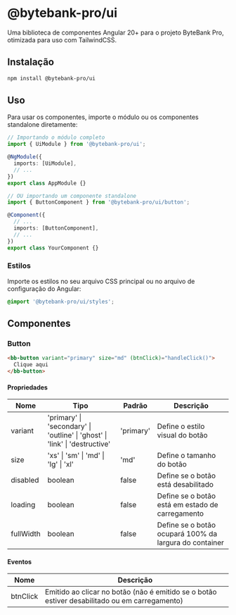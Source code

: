 # @bytebank-pro/ui

Uma biblioteca de componentes Angular 20+ para o projeto ByteBank Pro, otimizada para uso com TailwindCSS.

## Instalação

```bash
npm install @bytebank-pro/ui
```

## Uso

Para usar os componentes, importe o módulo ou os componentes standalone diretamente:

```typescript
// Importando o módulo completo
import { UiModule } from '@bytebank-pro/ui';

@NgModule({
  imports: [UiModule],
  // ...
})
export class AppModule {}

// OU importando um componente standalone
import { ButtonComponent } from '@bytebank-pro/ui/button';

@Component({
  // ...
  imports: [ButtonComponent],
  // ...
})
export class YourComponent {}
```

### Estilos

Importe os estilos no seu arquivo CSS principal ou no arquivo de configuração do Angular:

```css
@import '@bytebank-pro/ui/styles';
```

## Componentes

### Button

```html
<bb-button variant="primary" size="md" (btnClick)="handleClick()">
  Clique aqui
</bb-button>
```

#### Propriedades

| Nome | Tipo | Padrão | Descrição |
|------|------|--------|-----------|
| variant | 'primary' \| 'secondary' \| 'outline' \| 'ghost' \| 'link' \| 'destructive' | 'primary' | Define o estilo visual do botão |
| size | 'xs' \| 'sm' \| 'md' \| 'lg' \| 'xl' | 'md' | Define o tamanho do botão |
| disabled | boolean | false | Define se o botão está desabilitado |
| loading | boolean | false | Define se o botão está em estado de carregamento |
| fullWidth | boolean | false | Define se o botão ocupará 100% da largura do container |

#### Eventos

| Nome | Descrição |
|------|-----------|
| btnClick | Emitido ao clicar no botão (não é emitido se o botão estiver desabilitado ou em carregamento) |
